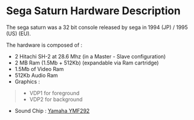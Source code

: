 # Sega Saturn Hardware Description

The sega saturn was a 32 bit console released by sega in 1994 (JP)  / 1995 (US) (EU).

The hardware is composed of :
+ 2 Hitachi SH-2 at 28.6 Mhz (in a Master - Slave configuration)
+ 2 MB Ram (1.5Mb + 512Kb) (expandable via Ram cartridge)
+ 1.5Mb of Video Ram
+ 512Kb Audio Ram
+ Graphics :
> + VDP1 for foreground
> + VDP2 for background
+ Sound Chip : 	[Yamaha YMF292](https://en.wikipedia.org/wiki/Yamaha_YMF292)

